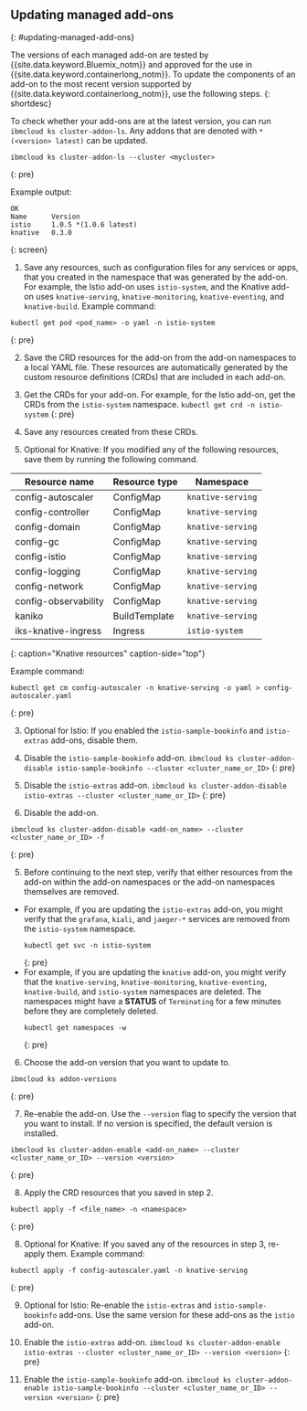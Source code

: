 

## Updating managed add-ons
{: #updating-managed-add-ons}

The versions of each managed add-on are tested by {{site.data.keyword.Bluemix_notm}} and approved for the use in {{site.data.keyword.containerlong_notm}}. To update the components of an add-on to the most recent version supported by {{site.data.keyword.containerlong_notm}}, use the following steps.
{: shortdesc}

To check whether your add-ons are at the latest version, you can run `ibmcloud ks cluster-addon-ls`. Any addons that are denoted with `* (<version> latest)` can be updated.
```
ibmcloud ks cluster-addon-ls --cluster <mycluster>
```
{: pre}

Example output:
```
OK
Name      Version
istio     1.0.5 *(1.0.6 latest)
knative   0.3.0
```
{: screen}

1. Save any resources, such as configuration files for any services or apps, that you created in the namespace that was generated by the add-on. For example, the Istio add-on uses `istio-system`, and the Knative add-on uses `knative-serving`, `knative-monitoring`, `knative-eventing`, and `knative-build`.
  Example command:
  ```
  kubectl get pod <pod_name> -o yaml -n istio-system
  ```
  {: pre}

2. Save the CRD resources for the add-on from the add-on namespaces to a local YAML file. These resources are automatically generated by the custom resource definitions (CRDs) that are included in each add-on.
  1. Get the CRDs for your add-on. For example, for the Istio add-on, get the CRDs from the `istio-system` namespace.
    ```
    kubectl get crd -n istio-system
    ```
    {: pre}

  2. Save any resources created from these CRDs.

3. Optional for Knative: If you modified any of the following resources, save them by running the following command.

  |Resource name|Resource type|Namespace|
  |-------------|-------------|---------|
  |config-autoscaler|ConfigMap|`knative-serving`|
  |config-controller|ConfigMap|`knative-serving`|
  |config-domain|ConfigMap|`knative-serving`|
  |config-gc|ConfigMap|`knative-serving`|
  |config-istio|ConfigMap|`knative-serving`|
  |config-logging|ConfigMap|`knative-serving`|
  |config-network|ConfigMap|`knative-serving`|
  |config-observability|ConfigMap|`knative-serving`|
  |kaniko|BuildTemplate|`knative-serving`|
  |iks-knative-ingress|Ingress|`istio-system`|
  {: caption="Knative resources" caption-side="top"}

  Example command:
  ```
  kubectl get cm config-autoscaler -n knative-serving -o yaml > config-autoscaler.yaml
  ```
  {: pre}

3. Optional for Istio: If you enabled the `istio-sample-bookinfo` and `istio-extras` add-ons, disable them.
  1. Disable the `istio-sample-bookinfo` add-on.
    ```
    ibmcloud ks cluster-addon-disable istio-sample-bookinfo --cluster <cluster_name_or_ID>
    ```
    {: pre}

  2. Disable the `istio-extras` add-on.
    ```
    ibmcloud ks cluster-addon-disable istio-extras --cluster <cluster_name_or_ID>
    ```
    {: pre}

4. Disable the add-on.
  ```
  ibmcloud ks cluster-addon-disable <add-on_name> --cluster <cluster_name_or_ID> -f
  ```
  {: pre}

5. Before continuing to the next step, verify that either resources from the add-on within the add-on namespaces or the add-on namespaces themselves are removed.
  * For example, if you are updating the `istio-extras` add-on, you might verify that the `grafana`, `kiali`, and `jaeger-*` services are removed from the `istio-system` namespace.
    ```
    kubectl get svc -n istio-system
    ```
    {: pre}
  * For example, if you are updating the `knative` add-on, you might verify that the `knative-serving`, `knative-monitoring`, `knative-eventing`, `knative-build`, and `istio-system` namespaces are deleted. The namespaces might have a **STATUS** of `Terminating` for a few minutes before they are completely deleted.
    ```
    kubectl get namespaces -w
    ```
    {: pre}

6. Choose the add-on version that you want to update to.
  ```
  ibmcloud ks addon-versions
  ```
  {: pre}

7. Re-enable the add-on. Use the `--version` flag to specify the version that you want to install. If no version is specified, the default version is installed.
  ```
  ibmcloud ks cluster-addon-enable <add-on_name> --cluster <cluster_name_or_ID> --version <version>
  ```
  {: pre}

8. Apply the CRD resources that you saved in step 2.
  ```
  kubectl apply -f <file_name> -n <namespace>
  ```
  {: pre}

8. Optional for Knative: If you saved any of the resources in step 3, re-apply them.
  Example command:
  ```
  kubectl apply -f config-autoscaler.yaml -n knative-serving
  ```
  {: pre}

9. Optional for Istio: Re-enable the `istio-extras` and `istio-sample-bookinfo` add-ons. Use the same version for these add-ons as the `istio` add-on.
  1. Enable the `istio-extras` add-on.
    ```
    ibmcloud ks cluster-addon-enable istio-extras --cluster <cluster_name_or_ID> --version <version>
    ```
    {: pre}

  2. Enable the `istio-sample-bookinfo` add-on.
    ```
    ibmcloud ks cluster-addon-enable istio-sample-bookinfo --cluster <cluster_name_or_ID> --version <version>
    ```
    {: pre}

<br />


</staging>
